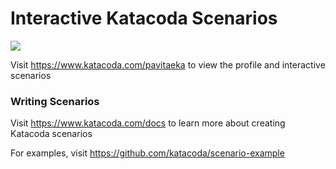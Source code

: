 # Interactive Katacoda Scenarios

[![](http://shields.katacoda.com/katacoda/pavitaeka/count.svg)](https://www.katacoda.com/pavitaeka "Get your profile on Katacoda.com")

Visit https://www.katacoda.com/pavitaeka to view the profile and interactive scenarios

### Writing Scenarios
Visit https://www.katacoda.com/docs to learn more about creating Katacoda scenarios

For examples, visit https://github.com/katacoda/scenario-example
